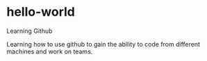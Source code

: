 # hello-world
Learning Github

Learning how to use github to gain the ability to code from different machines and work on teams.
